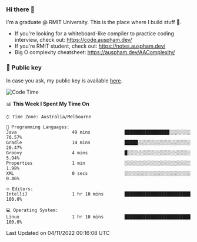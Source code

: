 ### Hi there 👋

I'm a graduate @ RMIT University. This is the place where I build stuff 👀. 

- If you're looking for a whiteboard-like compiler to practice coding interview, check out: https://code.auspham.dev/
- If you're RMIT student, check out: https://notes.auspham.dev/
- Big O complexity cheatsheet: https://auspham.dev/AAComplexity/

### 🔑 Public key

In case you ask, my public key is available [here](https://public.auspham.dev/).

<!--START_SECTION:waka-->
![Code Time](http://img.shields.io/badge/Code%20Time-894%20hrs%2019%20mins-blue)

📊 **This Week I Spent My Time On** 

```text
⌚︎ Time Zone: Australia/Melbourne

💬 Programming Languages: 
Java                     49 mins             █████████████████░░░░░░░░   70.57% 
Gradle                   14 mins             █████░░░░░░░░░░░░░░░░░░░░   20.47% 
Groovy                   4 mins              █░░░░░░░░░░░░░░░░░░░░░░░░   5.94% 
Properties               1 min               ░░░░░░░░░░░░░░░░░░░░░░░░░   1.98% 
XML                      0 secs              ░░░░░░░░░░░░░░░░░░░░░░░░░   0.46%

🔥 Editors: 
IntelliJ                 1 hr 10 mins        █████████████████████████   100.0%

💻 Operating System: 
Linux                    1 hr 10 mins        █████████████████████████   100.0%

```


 Last Updated on 04/11/2022 00:16:08 UTC
<!--END_SECTION:waka-->

<!--
**rockmanvnx6/rockmanvnx6** is a ✨ _special_ ✨ repository because its `README.md` (this file) appears on your GitHub profile.

Here are some ideas to get you started:

- 🔭 I’m currently working on ...
- 🌱 I’m currently learning ...
- 👯 I’m looking to collaborate on ...
- 🤔 I’m looking for help with ...
- 💬 Ask me about ...
- 📫 How to reach me: ...
- 😄 Pronouns: ...
- ⚡ Fun fact: ...
-->
